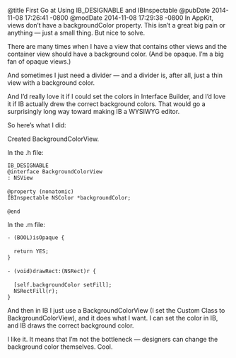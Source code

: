 @title First Go at Using IB_DESIGNABLE and IBInspectable
@pubDate 2014-11-08 17:26:41 -0800
@modDate 2014-11-08 17:29:38 -0800
In AppKit, views don’t have a backgroundColor property. This isn’t a great big pain or anything — just a small thing. But nice to solve.

There are many times when I have a view that contains other views and the container view should have a background color. (And be opaque. I’m a big fan of opaque views.)

And sometimes I just need a divider — and a divider is, after all, just a thin view with a background color.

And I’d really love it if I could set the colors in Interface Builder, and I’d love it if IB actually drew the correct background colors. That would go a surprisingly long way toward making IB a WYSIWYG editor.

So here’s what I did:

Created BackgroundColorView.

In the .h file:

<code>IB_DESIGNABLE</code><br />
<code>@interface BackgroundColorView : NSView</code><br />
<code></code><br />
<code>@property (nonatomic) IBInspectable NSColor *backgroundColor;</code><br />
<code></code><br />
<code>@end</code>

In the .m file:

<code>- (BOOL)isOpaque {</code><br />
<code></code><br />
<code>&nbsp;&nbsp;return YES;</code><br />
<code>}</code><br />
<code></code><br />
<code>- (void)drawRect:(NSRect)r {</code><br />
<code></code><br />
<code>&nbsp;&nbsp;[self.backgroundColor setFill];</code><br />
<code>&nbsp;&nbsp;NSRectFill(r);</code><br />
<code>}</code>

And then in IB I just use a BackgroundColorView (I set the Custom Class to BackgroundColorView), and it does what I want. I can set the color in IB, and IB draws the correct background color.

I like it. It means that I’m not the bottleneck — designers can change the background color themselves. Cool.
